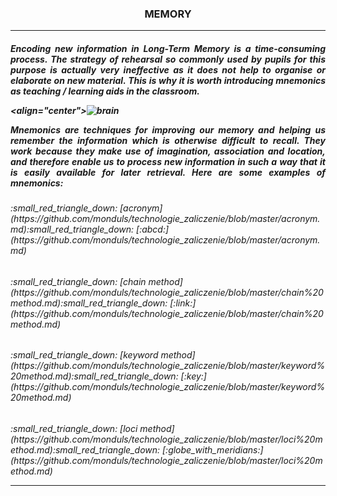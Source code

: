 <h3 align="center"> MEMORY

***

<h5 align = "justify"> Encoding new information in Long-Term Memory is a time-consuming process. The strategy of rehearsal so commonly used by pupils for this purpose is actually very ineffective as it does not help to organise or elaborate on new material. This is why it is worth introducing mnemonics as teaching / learning aids in the classroom.


<align="center">![brain](http://4.bp.blogspot.com/-rqk2znoDAO8/UiVobBNIZ9I/AAAAAAAAB88/c2ajFAalQjg/s1600/Brain-Knowledge.jpg)


*Mnemonics* are techniques for improving our memory and helping us remember the information which is otherwise difficult to recall. They work because they make use of imagination, association and location, and therefore enable us to process new information in such a way that it is easily available for later retrieval.
Here are some examples of mnemonics:

 <h6> :small_red_triangle_down:  [acronym](https://github.com/monduls/technologie_zaliczenie/blob/master/acronym.md):small_red_triangle_down: [:abcd:](https://github.com/monduls/technologie_zaliczenie/blob/master/acronym.md)


<h6> :small_red_triangle_down:  [chain method](https://github.com/monduls/technologie_zaliczenie/blob/master/chain%20method.md):small_red_triangle_down: [:link:](https://github.com/monduls/technologie_zaliczenie/blob/master/chain%20method.md)


<h6> :small_red_triangle_down:  [keyword method](https://github.com/monduls/technologie_zaliczenie/blob/master/keyword%20method.md):small_red_triangle_down: [:key:](https://github.com/monduls/technologie_zaliczenie/blob/master/keyword%20method.md)


<h6> :small_red_triangle_down:  [loci method](https://github.com/monduls/technologie_zaliczenie/blob/master/loci%20method.md):small_red_triangle_down: [:globe_with_meridians:](https://github.com/monduls/technologie_zaliczenie/blob/master/loci%20method.md)


***
